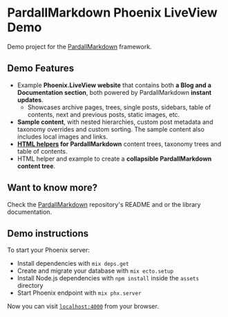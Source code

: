 # PardallMarkdown Phoenix LiveView Demo

Demo project for the [PardallMarkdown](https://github.com/alfredbaudisch/pardall_markdown) framework. 

## Demo Features
- Example **Phoenix.LiveView website** that contains both **a Blog and a Documentation section**, both powered by PardallMarkdown **instant updates**.
    - Showcases archive pages, trees, single posts, sidebars, table of contents, next and previous posts, static images, etc.
- **Sample content**, with nested hierarchies, custom post metadata and taxonomy overrides and custom sorting. The sample content also includes local images and links.
- **[HTML helpers](./lib/pardall_markdown_web/views/pardall_markdown_helpers.ex) for PardallMarkdown** content trees, taxonomy trees and table of contents.
- HTML helper and example to create a **collapsible PardallMarkdown content tree**.

## Want to know more?
Check the [PardallMarkdown](https://github.com/alfredbaudisch/pardall_markdown) repository's README and or the library documentation.

## Demo instructions
To start your Phoenix server:

- Install dependencies with `mix deps.get`
- Create and migrate your database with `mix ecto.setup`
- Install Node.js dependencies with `npm install` inside the `assets` directory
- Start Phoenix endpoint with `mix phx.server`

Now you can visit [`localhost:4000`](http://localhost:4000) from your browser.